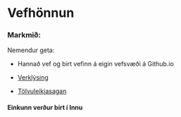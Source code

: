 # Vefhönnun

### Markmið:
Nemendur geta:
* Hannað vef og birt vefinn á eigin vefsvæði á Github.io

* [Verklýsing](Verkefni_7.pdf)
* [Tölvuleikjasagan](https://vefgrunnur.github.io/tolvuleikir/)

#### Einkunn verður birt í Innu